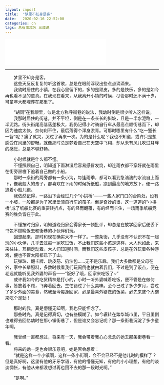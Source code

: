 ```yaml
---
layout: cnpost
title:  "梦里不知身是客"
date:   2020-02-16 22:52:00
categories: cn
tags: 总有事难忘 三歳说
---
```



<iframe frameborder="no" border="0" marginwidth="0" marginheight="0" width=330 height=86 src="//music.163.com/outchain/player?type=2&id=1413304559&auto=0&height=66"></iframe>


----------
&emsp;&emsp;梦里不知身是客。<br>
&emsp;&emsp;这些天反反复复的听这首歌，总是在眼前浮现出些点点滴滴来。<br>
&emsp;&emsp;我幼时居住的小镇，在我心里留下的，多的是顽皮，多的是快乐，多的是如今再也看不见的童真。在我现在看来，从我离开小镇的时候，尽管那时还不满十岁，可童年大都埋葬在那里了。<br>

&emsp;&emsp;“胡同”在我眼里，似是北方称呼街巷的说法，我幼时倒是很少听人这样说。<br>
&emsp;&emsp;我那时居住的街巷，并不平坦，倒是在一条长长的斜坡，且是一半水泥路，一半泥路。街头街尾高低落差极大，我仍记得小时骑自行车从最高点顺街巷而下，却因为速度太快，奈何刹不住，最后落得个浑身淤青。可那时哪里有什么“吃一堑长一智”呢？痛了就哭，哭过了再来一次。为的是什么呢？我也不知道，或许只是想感受在风里的舒畅。就像那时总是梦着自己在天空中飞翔，却从未有风儿吹过耳畔的感觉，总是不够舒畅。<br>

&emsp;&emsp;小时候就是什么都不懂。<br>
&emsp;&emsp;不懂照顾自己，明知道下雨淋湿后容易感冒发烧，却连雨衣都不穿好就在雨里在街旁房檐下追着自己做的小船。<br>
&emsp;&emsp;那时一条街的两旁都有一条小沟，每逢雨季，都可以看到急湍湍的水流自上而下，像我般大的孩子，都喜欢在下雨的时候折纸船，跑到最高的地方放下，便一路追着小船儿跑。<br>
&emsp;&emsp;我依然记得，一路沿下会经过几个“小拱桥”——一些人家门口的台阶处，设有一小坡，一般都是为了家里爱骑自行车的孩子。倒是奇妙的很，这一道道的“小拱桥”成了纸船比赛的重要转折点，有的经而翻覆，有的经而卡住，一场雨季纸船竞赛的胜负皆在于此。<br>

&emsp;&emsp;不懂按时归家，明知道晚归家会得家长一顿批评，却总是在放学回家后便丢下书包不顾晚饭去和街巷的小伙伴们玩。<br>
&emsp;&emsp;回想起来，那时和现在确实大不一样了。一整条街，几乎没有不认识不在一起玩的小伙伴，几乎去过每一家吃过饭，不止我们这些小孩是这样，大人也如此，来来往往，互相走动着。大人们知道时间，而我们这些皮孩子，总是在外玩着各种游戏，便也不管太阳都已下了山。<br>
&emsp;&emsp;玩弹珠、翻卡牌、跳皮筋、扔沙包......无不是乐趣。我们大多数都是父母在外，家中长辈照料，多数时候看我们玩闹倒也就由着我们，不过是到了饭点，便在老远就能听见我外婆的声音——“饭好了哦，回家来吃饭了~”<br>
&emsp;&emsp;或许我如今的吃货精神是打小的，小时一听外婆喊着吃饭，便不管是在做何事，皆放着不顾，飞奔着回去，生怕错过了什么美味。至今已过了多少岁月，尝过了多少外面的美食，然我至今每逢回家，必是最喜外婆做的饭菜，必先来盛个大碗来吃个足劲！<br>

&emsp;&emsp;那时的我，真是懵懂无知啊，我也只能怀念了。
<br>
&emsp;&emsp;那些时光，真是记得真切，也有些模糊了。如今辗转在繁华城市里，平日里倒也难得去回忆幼时在那小镇街巷了，但是谁又会忘记呢？那一条街巷沉淀了多少童年啊。<br>

&emsp;&emsp;我曾经一直都想过，将来有一天，我会带着我心心念念的她去那条街巷看一看。<br>
&emsp;&emsp;将来的她一定也会很乐意吧，她是否会想着：<br>
&emsp;&emsp;“就是这样一个小镇啊，这样一条小街啊，会不会已经不是他儿时的模样了？但是真好啊，这里有他的牙牙学语，有他的懵懂无知，有他的小小理想，有他的淡淡惆怅，有他从来都没想过再也回不去的那一段时光啊。”<br>

&emsp;&emsp;“是啊。”